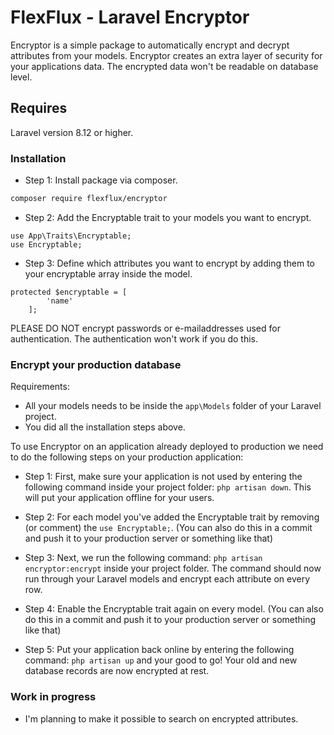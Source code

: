 # FlexFlux - Laravel Encryptor

Encryptor is a simple package to automatically encrypt and decrypt attributes from your models. Encryptor creates an extra layer of security for your applications data. The encrypted data won't be readable on database level.

## Requires
Laravel version 8.12 or higher.

### Installation ###

* Step 1: Install package via composer.

```bash
composer require flexflux/encryptor
```

* Step 2: Add the Encryptable trait to your models you want to encrypt.
```
use App\Traits\Encryptable;
use Encryptable;
```

* Step 3: Define which attributes you want to encrypt by adding them to your encryptable array inside the model.
```
protected $encryptable = [
        'name'
    ];
```

PLEASE DO NOT encrypt passwords or e-mailaddresses used for authentication. The authentication won't work if you do this.

### Encrypt your production database ###
Requirements:
- All your models needs to be inside the `app\Models` folder of your Laravel project.
- You did all the installation steps above.

To use Encryptor on an application already deployed to production we need to do the following steps on your production application:

* Step 1: First, make sure your application is not used by entering the following command inside your project folder: `php artisan down`. This will put your application offline for your users.


* Step 2: For each model you've added the Encryptable trait by removing (or comment) the `use Encryptable;`. (You can also do this in a commit and push it to your production server or something like that)


* Step 3: Next, we run the following command: `php artisan encryptor:encrypt` inside your project folder. The command should now run through your Laravel models and encrypt each attribute on every row.


* Step 4: Enable the Encryptable trait again on every model. (You can also do this in a commit and push it to your production server or something like that)


* Step 5: Put your application back online by entering the following command: `php artisan up` and your good to go! Your old and new database records are now encrypted at rest.

### Work in progress ###
- I'm planning to make it possible to search on encrypted attributes.